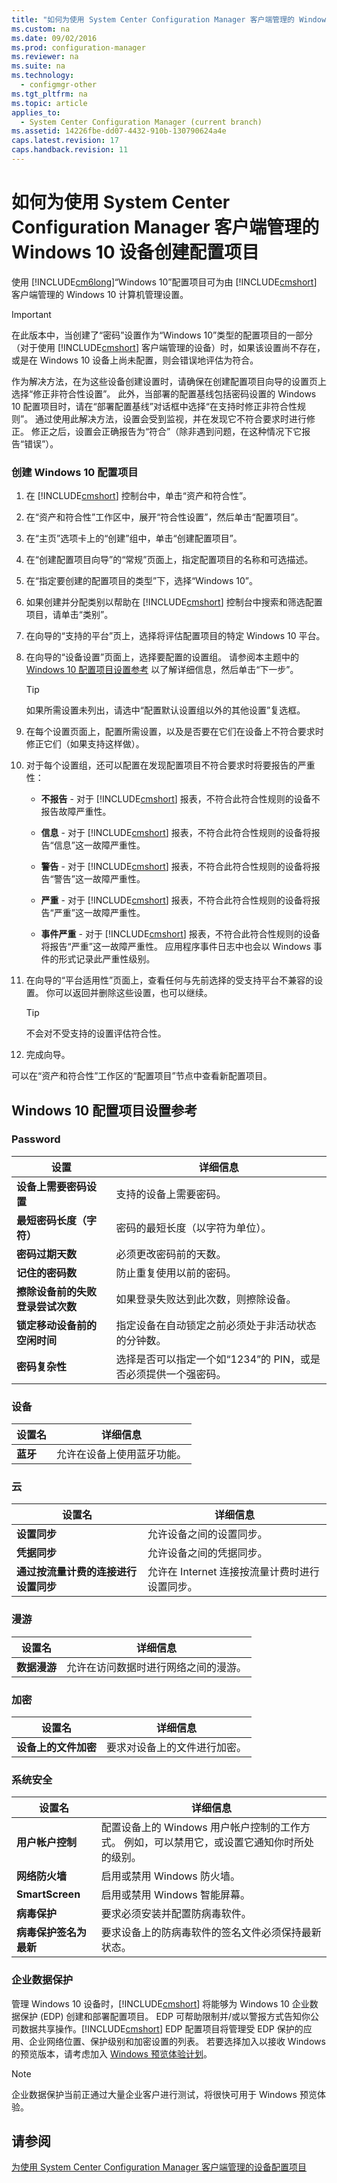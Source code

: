 ```yaml
---
title: "如何为使用 System Center Configuration Manager 客户端管理的 Windows 10 设备创建配置项目"
ms.custom: na
ms.date: 09/02/2016
ms.prod: configuration-manager
ms.reviewer: na
ms.suite: na
ms.technology: 
  - configmgr-other
ms.tgt_pltfrm: na
ms.topic: article
applies_to: 
  - System Center Configuration Manager (current branch)
ms.assetid: 14226fbe-dd07-4432-910b-130790624a4e
caps.latest.revision: 17
caps.handback.revision: 11
---
```

# 如何为使用 System Center Configuration Manager 客户端管理的 Windows 10 设备创建配置项目
使用 [!INCLUDE[cm6long](../LocTest/includes/cm6long_md.md)]“Windows 10”配置项目可为由 [!INCLUDE[cmshort](../LocTest/includes/cmshort_md.md)] 客户端管理的 Windows 10 计算机管理设置。  
  
> [!IMPORTANT]  
>  在此版本中，当创建了“密码”设置作为“Windows 10”类型的配置项目的一部分（对于使用 [!INCLUDE[cmshort](../LocTest/includes/cmshort_md.md)] 客户端管理的设备）时，如果该设置尚不存在，或是在 Windows 10 设备上尚未配置，则会错误地评估为符合。  
>   
>  作为解决方法，在为这些设备创建设置时，请确保在创建配置项目向导的设置页上选择“修正非符合性设置”。 此外，当部署的配置基线包括密码设置的 Windows 10 配置项目时，请在“部署配置基线”对话框中选择“在支持时修正非符合性规则”。 通过使用此解决方法，设置会受到监视，并在发现它不符合要求时进行修正。 修正之后，设置会正确报告为“符合”（除非遇到问题，在这种情况下它报告“错误”）。  
  
### 创建 Windows 10 配置项目  
  
1.  在 [!INCLUDE[cmshort](../LocTest/includes/cmshort_md.md)] 控制台中，单击“资产和符合性”。  
  
2.  在“资产和符合性”工作区中，展开“符合性设置”，然后单击“配置项目”。  
  
3.  在“主页”选项卡上的“创建”组中，单击“创建配置项目”。  
  
4.  在“创建配置项目向导”的“常规”页面上，指定配置项目的名称和可选描述。  
  
5.  在“指定要创建的配置项目的类型”下，选择“Windows 10”。  
  
6.  如果创建并分配类别以帮助在 [!INCLUDE[cmshort](../LocTest/includes/cmshort_md.md)] 控制台中搜索和筛选配置项目，请单击“类别”。  
  
7.  在向导的“支持的平台”页上，选择将评估配置项目的特定 Windows 10 平台。  
  
8.  在向导的“设备设置”页面上，选择要配置的设置组。 请参阅本主题中的 [Windows 10 配置项目设置参考](#BKMK_Ref) 以了解详细信息，然后单击“下一步”。  
  
    > [!TIP]  
    >  如果所需设置未列出，请选中“配置默认设置组以外的其他设置”复选框。  
  
9. 在每个设置页面上，配置所需设置，以及是否要在它们在设备上不符合要求时修正它们（如果支持这样做）。  
  
10. 对于每个设置组，还可以配置在发现配置项目不符合要求时将要报告的严重性：  
  
    -   **不报告** \- 对于 [!INCLUDE[cmshort](../LocTest/includes/cmshort_md.md)] 报表，不符合此符合性规则的设备不报告故障严重性。  
  
    -   **信息** \- 对于 [!INCLUDE[cmshort](../LocTest/includes/cmshort_md.md)] 报表，不符合此符合性规则的设备将报告“信息”这一故障严重性。  
  
    -   **警告** \- 对于 [!INCLUDE[cmshort](../LocTest/includes/cmshort_md.md)] 报表，不符合此符合性规则的设备将报告“警告”这一故障严重性。  
  
    -   **严重** \- 对于 [!INCLUDE[cmshort](../LocTest/includes/cmshort_md.md)] 报表，不符合此符合性规则的设备将报告“严重”这一故障严重性。  
  
    -   **事件严重** \- 对于 [!INCLUDE[cmshort](../LocTest/includes/cmshort_md.md)] 报表，不符合此符合性规则的设备将报告“严重”这一故障严重性。 应用程序事件日志中也会以 Windows 事件的形式记录此严重性级别。  
  
11. 在向导的“平台适用性”页面上，查看任何与先前选择的受支持平台不兼容的设置。 你可以返回并删除这些设置，也可以继续。  
  
    > [!TIP]  
    >  不会对不受支持的设置评估符合性。  
  
12. 完成向导。  
  
 可以在“资产和符合性”工作区的“配置项目”节点中查看新配置项目。  
  
##  <a name="BKMK_Ref"></a> Windows 10 配置项目设置参考  
  
### Password  
  
|设置|详细信息|  
|--------|----------|  
|**设备上需要密码设置**|支持的设备上需要密码。|  
|**最短密码长度（字符）**|密码的最短长度（以字符为单位）。|  
|**密码过期天数**|必须更改密码前的天数。|  
|**记住的密码数**|防止重复使用以前的密码。|  
|**擦除设备前的失败登录尝试次数**|如果登录失败达到此次数，则擦除设备。|  
|**锁定移动设备前的空闲时间**|指定设备在自动锁定之前必须处于非活动状态的分钟数。|  
|**密码复杂性**|选择是否可以指定一个如“1234”的 PIN，或是否必须提供一个强密码。|  
  
###  <a name="BKMK_Device"></a> 设备  
  
|设置名|详细信息|  
|---------|----------|  
|**蓝牙**|允许在设备上使用蓝牙功能。|  
  
### 云  
  
|设置名|详细信息|  
|---------|----------|  
|**设置同步**|允许设备之间的设置同步。|  
|**凭据同步**|允许设备之间的凭据同步。|  
|**通过按流量计费的连接进行设置同步**|允许在 Internet 连接按流量计费时进行设置同步。|  
  
### 漫游  
  
|设置名|详细信息|  
|---------|----------|  
|**数据漫游**|允许在访问数据时进行网络之间的漫游。|  
  
### 加密  
  
|设置名|详细信息|  
|---------|----------|  
|**设备上的文件加密**|要求对设备上的文件进行加密。|  
  
### 系统安全  
  
|设置名|详细信息|  
|---------|----------|  
|**用户帐户控制**|配置设备上的 Windows 用户帐户控制的工作方式。 例如，可以禁用它，或设置它通知你时所处的级别。|  
|**网络防火墙**|启用或禁用 Windows 防火墙。|  
|**SmartScreen**|启用或禁用 Windows 智能屏幕。|  
|**病毒保护**|要求必须安装并配置防病毒软件。|  
|**病毒保护签名为最新**|要求设备上的防病毒软件的签名文件必须保持最新状态。|  
  
### 企业数据保护  
 管理 Windows 10 设备时，[!INCLUDE[cmshort](../LocTest/includes/cmshort_md.md)] 将能够为 Windows 10 企业数据保护 \(EDP\) 创建和部署配置项目。 EDP 可帮助限制并\/或以警报方式告知你公司数据共享操作。[!INCLUDE[cmshort](../LocTest/includes/cmshort_md.md)] EDP 配置项目将管理受 EDP 保护的应用、企业网络位置、保护级别和加密设置的列表。 若要选择加入以接收 Windows 的预览版本，请考虑加入 [Windows 预览体验计划](https://insider.windows.com/)。  
  
> [!NOTE]  
>  企业数据保护当前正通过大量企业客户进行测试，将很快可用于 Windows 预览体验。  
  
## 请参阅  
 [为使用 System Center Configuration Manager 客户端管理的设备配置项目](../LocTest/Configuration-items-for-devices-managed-with-the-System-Center-Configuration-Manager-client.md)